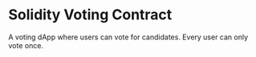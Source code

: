 # Solidity Voting Contract

A voting dApp where users can vote for candidates. Every user can only vote once. 
